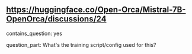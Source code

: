 ## https://huggingface.co/Open-Orca/Mistral-7B-OpenOrca/discussions/24

contains_question: yes

question_part: What's the training script/config used for this?